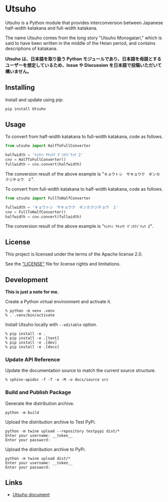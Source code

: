 # Utsuho

Utsuho is a Python module that provides interconversion between Japanese half-width katakana and full-width katakana.

The name Utsuho comes from the long story "Utsuho Monogatari," which is said to have been written in the middle of the Heian period, and contains descriptions of katakana.

**Utsuho は、日本語を取り扱う Python モジュールであり、日本語を母語とするユーザーを想定しているため、Issue や Discussion を日本語で投稿いただいて構いません。**

## Installing

Install and update using pip:

```sh
pip install Utsuho
```

## Usage

To convert from half-width katakana to full-width katakana, code as follows.

```python
from utsuho import HalfToFullConverter

halfwidth = 'ｷｮｳﾄｼ ｻｷｮｳｸ ｷﾞﾝｶｸｼﾞﾁｮｳ 2'
cnv = HalfToFullConverter()
fullwidth = cnv.convert(halfwidth)
```

The conversion result of the above example is "`キョウトシ　サキョウク　ギンカクジチョウ　２`".

To convert from full-width katakana to half-width katakana, code as follows.

```python
from utsuho import FullToHalfConverter

fullwidth = 'キョウトシ　サキョウク　ギンカクジチョウ　２'
cnv = FullToHalfConverter()
halfwidth = cnv.convert(fullwidth)
```

The conversion result of the above example is "`ｷｮｳﾄｼ ｻｷｮｳｸ ｷﾞﾝｶｸｼﾞﾁｮｳ 2`".

## License

This project is licensed under the terms of the Apache license 2.0.

See the ["LICENSE"](https://github.com/juno-rmks/utsuho/blob/main/LICENSE) file for license rights and limitations.

## Development

**This is just a note for me.**

Create a Python virtual environment and activate it.

```console
% python -m venv .venv
% . .venv/bin/activate
```

Install Utsuho locally with `--editable` option.

```console
% pip install -e .
% pip install -e .[test]
% pip install -e .[dev]
% pip install -e .[docs]
```

### Update API Reference

Update the documentation source to match the current source structure.

```console
% sphinx-apidoc -f -T -e -M -o docs/source src
```

### Build and Publish Package

Generate the distribution archive.

```console
python -m build
```

Upload the distribution archive to Test PyPi.

```console
python -m twine upload --repository testpypi dist/*
Enter your username: __token__
Enter your password:
```

Upload the distribution archive to PyPi.

```console
python -m twine upload dist/*
Enter your username: __token__
Enter your password:
```

## Links

* [Utsuho document](https://utsuho.readthedocs.io/ja/latest/)
